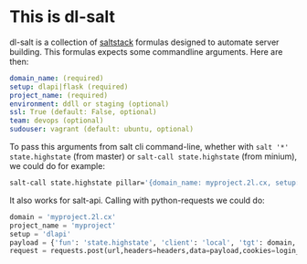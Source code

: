 This is dl-salt
===============

dl-salt is a collection of [saltstack](http://www.saltstack.com) formulas designed to automate server building.
This formulas expects some commandline arguments. Here are then:

```yaml
domain_name: (required)
setup: dlapi|flask (required)
project_name: (required)
environment: ddll or staging (optional)
ssl: True (default: False, optional)
team: devops (optional)
sudouser: vagrant (default: ubuntu, optional)
```

To pass this arguments from salt cli command-line, whether with `salt '*' state.highstate` (from master) or `salt-call state.highstate` (from minium), we could do for example:

```bash
salt-call state.highstate pillar='{domain_name: myproject.2l.cx, setup: dlapi, project_name: myproject, ssl: True}'
```

It also works for salt-api. Calling with python-requests we could do:

```python
domain = 'myproject.2l.cx'
project_name = 'myproject'
setup = 'dlapi'
payload = {'fun': 'state.highstate', 'client': 'local', 'tgt': domain, 'arg': 'pillar={{"setup":"{0}","ssl":True,"project_name":"{1}","domain_name":"{2}"}}'.format(setup,project_name,domain)}
request = requests.post(url,headers=headers,data=payload,cookies=login_request.cookies,verify=False)
```

